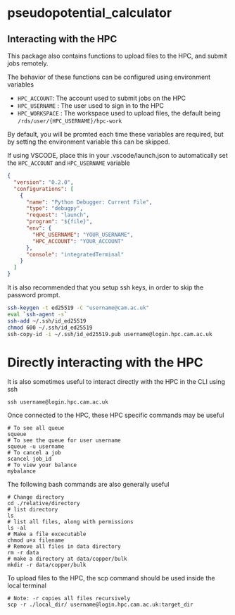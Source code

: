 # pseudopotential_calculator

## Interacting with the HPC

This package also contains functions to upload files to the HPC, and submit jobs remotely.

The behavior of these functions can be configured using environment variables

- `HPC_ACCOUNT`: The account used to submit jobs on the HPC
- `HPC_USERNAME` : The user used to sign in to the HPC
- `HPC_WORKSPACE` : The workspace used to upload files, the default being `/rds/user/{HPC_USERNAME}/hpc-work`

By default, you will be promted each time these variables are
required, but by setting the environment variable this can be skipped.

If using VSCODE, place this in your .vscode/launch.json to automatically set the `HPC_ACCOUNT` and `HPC_USERNAME` variable

```json
{
  "version": "0.2.0",
  "configurations": [
    {
      "name": "Python Debugger: Current File",
      "type": "debugpy",
      "request": "launch",
      "program": "${file}",
      "env": {
        "HPC_USERNAME": "YOUR_USERNAME",
        "HPC_ACCOUNT": "YOUR_ACCOUNT"
      },
      "console": "integratedTerminal"
    }
  ]
}
```

It is also recommended that you setup ssh keys, in order to skip the password prompt.

```bash
ssh-keygen -t ed25519 -C "username@cam.ac.uk"
eval `ssh-agent -s`
ssh-add ~/.ssh/id_ed25519
chmod 600 ~/.ssh/id_ed25519
ssh-copy-id -i ~/.ssh/id_ed25519.pub username@login.hpc.cam.ac.uk
```

# Directly interacting with the HPC

It is also sometimes useful to interact directly with the HPC in the CLI using ssh

```shell
ssh username@login.hpc.cam.ac.uk
```

Once connected to the HPC, these HPC specific commands
may be useful

```shell
# To see all queue
squeue
# To see the queue for user username
squeue -u username
# To cancel a job
scancel job_id
# To view your balance
mybalance
```

The following bash commands are also generally useful

```shell
# Change directory
cd ./relative/directory
# list directory
ls
# list all files, along with permissions
ls -al
# Make a file excecutable
chmod u+x filename
# Remove all files in data directory
rm -r data
# make a directory at data/copper/bulk
mkdir -r data/copper/bulk
```

To upload files to the HPC, the scp command should be used inside the local terminal

```shell
# Note: -r copies all files recursively
scp -r ./local_dir/ username@login.hpc.cam.ac.uk:target_dir
```
